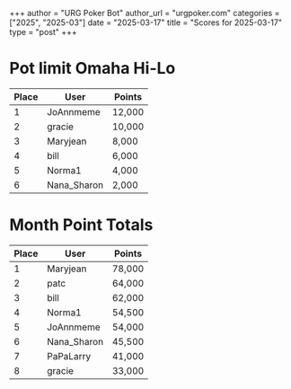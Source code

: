 +++
author = "URG Poker Bot"
author_url = "urgpoker.com"
categories = ["2025", "2025-03"]
date = "2025-03-17"
title = "Scores for 2025-03-17"
type = "post"
+++
# Pot limit Omaha Hi-Lo

| Place | User | Points |
|-------|------|--------|
| 1 | JoAnnmeme | 12,000 |
| 2 | gracie | 10,000 |
| 3 | Maryjean | 8,000 |
| 4 | bill | 6,000 |
| 5 | Norma1 | 4,000 |
| 6 | Nana_Sharon | 2,000 |

# Month Point Totals

| Place | User | Points |
|-------|------|--------|
| 1 | Maryjean | 78,000 |
| 2 | patc | 64,000 |
| 3 | bill | 62,000 |
| 4 | Norma1 | 54,500 |
| 5 | JoAnnmeme | 54,000 |
| 6 | Nana_Sharon | 45,500 |
| 7 | PaPaLarry | 41,000 |
| 8 | gracie | 33,000 |
